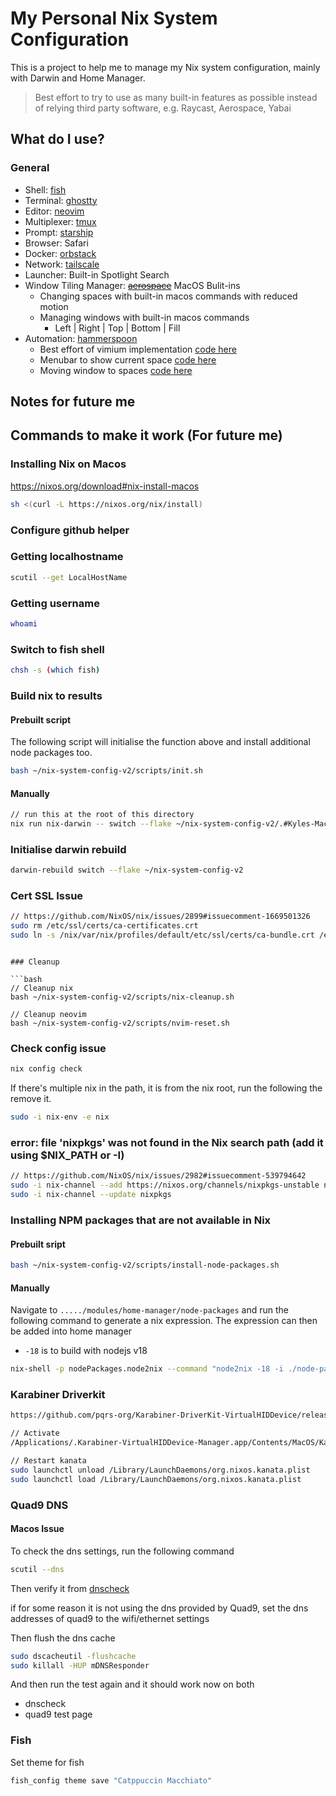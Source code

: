 # My Personal Nix System Configuration

This is a project to help me to manage my Nix system configuration, mainly with Darwin and Home Manager.

> Best effort to try to use as many built-in features as possible instead of relying third party software, e.g. Raycast, Aerospace, Yabai

## What do I use?

### General

- Shell: [fish](https://fishshell.com/)
- Terminal: [ghostty](https://ghostty.org/)
- Editor: [neovim](https://neovim.io/)
- Multiplexer: [tmux](https://github.com/tmux/tmux/wiki)
- Prompt: [starship](https://starship.rs/)
- Browser: Safari
- Docker: [orbstack](https://orbstack.dev/)
- Network: [tailscale](https://tailscale.com/)
- Launcher: Built-in Spotlight Search
- Window Tiling Manager: ~~[aerospace](https://nikitabobko.github.io/AeroSpace/guide)~~ MacOS Bulit-ins
  - Changing spaces with built-in macos commands with reduced motion
  - Managing windows with built-in macos commands
    - Left | Right | Top | Bottom | Fill
- Automation: [hammerspoon](https://www.hammerspoon.org/)
  - Best effort of vimium implementation [code here](https://github.com/y3owk1n/nix-system-config-v2/blob/main/config/hammerspoon/vimium.lua)
  - Menubar to show current space [code here](https://github.com/y3owk1n/nix-system-config-v2/blob/main/config/hammerspoon/menubar-space.lua)
  - Moving window to spaces [code here](https://github.com/y3owk1n/nix-system-config-v2/blob/main/config/hammerspoon/window.lua)

## Notes for future me

## Commands to make it work (For future me)

### Installing Nix on Macos

<https://nixos.org/download#nix-install-macos>

```bash
sh <(curl -L https://nixos.org/nix/install)
```

### Configure github helper

### Getting localhostname

```bash
scutil --get LocalHostName
```

### Getting username

```bash
whoami
```

### Switch to fish shell

```bash
chsh -s (which fish)
```

### Build nix to results

#### Prebuilt script

The following script will initialise the function above and install additional node packages too.

```bash
bash ~/nix-system-config-v2/scripts/init.sh
```

#### Manually

```bash
// run this at the root of this directory
nix run nix-darwin -- switch --flake ~/nix-system-config-v2/.#Kyles-MacBook-Air
```

### Initialise darwin rebuild

```bash
darwin-rebuild switch --flake ~/nix-system-config-v2
```

### Cert SSL Issue

```bash
// https://github.com/NixOS/nix/issues/2899#issuecomment-1669501326
sudo rm /etc/ssl/certs/ca-certificates.crt
sudo ln -s /nix/var/nix/profiles/default/etc/ssl/certs/ca-bundle.crt /etc/ssl/certs/ca-certificates.crt
```

```

### Cleanup

```bash
// Cleanup nix
bash ~/nix-system-config-v2/scripts/nix-cleanup.sh

// Cleanup neovim
bash ~/nix-system-config-v2/scripts/nvim-reset.sh
```

### Check config issue

```bash
nix config check
```

If there's multiple nix in the path, it is from the nix root, run the following the remove it.

```bash
sudo -i nix-env -e nix
```

### error: file 'nixpkgs' was not found in the Nix search path (add it using $NIX_PATH or -I)

```bash
// https://github.com/NixOS/nix/issues/2982#issuecomment-539794642
sudo -i nix-channel --add https://nixos.org/channels/nixpkgs-unstable nixpkgs
sudo -i nix-channel --update nixpkgs
```

### Installing NPM packages that are not available in Nix

#### Prebuilt sript

```bash
bash ~/nix-system-config-v2/scripts/install-node-packages.sh
```

#### Manually

Navigate to `...../modules/home-manager/node-packages` and run the following command to generate a nix expression. The expression can then be added into home manager

- `-18` is to build with nodejs v18

```bash
nix-shell -p nodePackages.node2nix --command "node2nix -18 -i ./node-packages.json -o node"
```

### Karabiner Driverkit

```bash
https://github.com/pqrs-org/Karabiner-DriverKit-VirtualHIDDevice/releases/download/v3.1.0/Karabiner-DriverKit-VirtualHIDDevice-3.1.0.pkg
```

```bash
// Activate
/Applications/.Karabiner-VirtualHIDDevice-Manager.app/Contents/MacOS/Karabiner-VirtualHIDDevice-Manager activate
```

```bash
// Restart kanata
sudo launchctl unload /Library/LaunchDaemons/org.nixos.kanata.plist
sudo launchctl load /Library/LaunchDaemons/org.nixos.kanata.plist
```

### Quad9 DNS

#### Macos Issue

To check the dns settings, run the following command

```bash
scutil --dns
```

Then verify it from [dnscheck](https://www.dnscheck.tools/)

if for some reason it is not using the dns provided by Quad9, set the dns addresses of quad9 to the wifi/ethernet settings

Then flush the dns cache

```bash
sudo dscacheutil -flushcache
sudo killall -HUP mDNSResponder
```

And then run the test again and it should work now on both

- dnscheck
- quad9 test page

### Fish

Set theme for fish

```bash
fish_config theme save "Catppuccin Macchiato"
```
